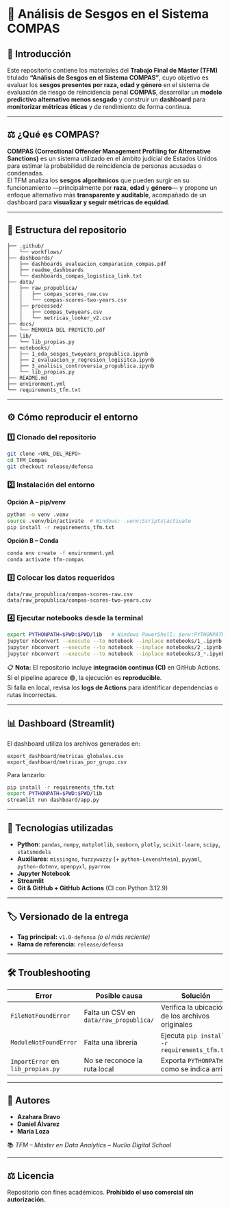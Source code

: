 # 🧠 Análisis de Sesgos en el Sistema COMPAS

## 📘 Introducción

Este repositorio contiene los materiales del **Trabajo Final de Máster (TFM)** titulado **“Análisis de Sesgos en el Sistema COMPAS”**, cuyo objetivo es evaluar los **sesgos presentes por raza, edad y género** en el sistema de evaluación de riesgo de reincidencia penal **COMPAS**, desarrollar un **modelo predictivo alternativo menos sesgado** y construir un **dashboard** para **monitorizar métricas éticas** y de rendimiento de forma continua.

---

## ⚖️ ¿Qué es COMPAS?

**COMPAS (Correctional Offender Management Profiling for Alternative Sanctions)** es un sistema utilizado en el ámbito judicial de Estados Unidos para estimar la probabilidad de reincidencia de personas acusadas o condenadas.  
El TFM analiza los **sesgos algorítmicos** que pueden surgir en su funcionamiento —principalmente por **raza**, **edad** y **género**— y propone un enfoque alternativo más **transparente y auditable**, acompañado de un dashboard para **visualizar y seguir métricas de equidad**.

---

## 📁 Estructura del repositorio

```text
├── .github/
│   └── workflows/                     
├── dashboards/
│   ├── dashboards_evaluacion_comparacion_compas.pdf  
│   ├── readme_dashboards             
│   └── dashboards_compas_logistica_link.txt  
├── data/
│   ├── raw_propublica/              
│   │   ├── compas_scores_raw.csv     
│   │   └── compas-scores-two-years.csv  
│   ├── processed/                     
│   │   ├── compas_twoyears.csv        
│   │   └── metricas_looker_v2.csv     
├── docs/                              
│   └── MEMORIA DEL PROYECTO.pdf       
├── lib/                               
│   └── lib_propias.py                 
├── notebooks/                         
│   ├── 1_eda_sesgos_twoyears_propublica.ipynb
│   ├── 2_evaluacion_y_regresion_logisitca.ipynb
│   ├── 3_analisis_controversia_propublica.ipynb
│   └── lib_propias.py                 
├── README.md                          
├── environment.yml                    
└── requirements_tfm.txt               

```

---

## ⚙️ Cómo reproducir el entorno

### 1️⃣ Clonado del repositorio
```bash
git clone <URL_DEL_REPO>
cd TFM_Compas
git checkout release/defensa
```

### 2️⃣ Instalación del entorno

**Opción A – pip/venv**
```bash
python -m venv .venv
source .venv/bin/activate  # Windows: .venv\Scripts\activate
pip install -r requirements_tfm.txt
```

**Opción B – Conda**
```bash
conda env create -f environment.yml
conda activate tfm-compas
```

### 3️⃣ Colocar los datos requeridos
```
data/raw_propublica/compas-scores-raw.csv
data/raw_propublica/compas-scores-two-years.csv
```

### 4️⃣ Ejecutar notebooks desde la terminal
```bash
export PYTHONPATH=$PWD:$PWD/lib   # Windows PowerShell: $env:PYTHONPATH="$PWD;$PWD\lib"
jupyter nbconvert --execute --to notebook --inplace notebooks/1_.ipynb
jupyter nbconvert --execute --to notebook --inplace notebooks/2_.ipynb
jupyter nbconvert --execute --to notebook --inplace notebooks/3_*.ipynb
```

📋 **Nota:** El repositorio incluye **integración continua (CI)** en GitHub Actions.  
Si el pipeline aparece 🟢, la ejecución es **reproducible**.  
Si falla en local, revisa los **logs de Actions** para identificar dependencias o rutas incorrectas.

---

## 📊 Dashboard (Streamlit)

El dashboard utiliza los archivos generados en:
```
export_dashboard/metricas_globales.csv
export_dashboard/metricas_por_grupo.csv
```

Para lanzarlo:

```bash
pip install -r requirements_tfm.txt
export PYTHONPATH=$PWD:$PWD/lib
streamlit run dashboard/app.py
```

---

## 🧩 Tecnologías utilizadas

- **Python**: `pandas`, `numpy`, `matplotlib`, `seaborn`, `plotly`, `scikit-learn`, `scipy`, `statsmodels`  
- **Auxiliares**: `missingno`, `fuzzywuzzy` (+ `python-Levenshtein`), `pyyaml`, `python-dotenv`, `openpyxl`, `pyarrow`  
- **Jupyter Notebook**  
- **Streamlit**  
- **Git & GitHub + GitHub Actions** (CI con Python 3.12.9)

---

## 🏷️ Versionado de la entrega

- **Tag principal:** `v1.0-defensa` *(o el más reciente)*  
- **Rama de referencia:** `release/defensa`

---

## 🛠️ Troubleshooting

| Error | Posible causa | Solución |
|-------|----------------|-----------|
| `FileNotFoundError` | Falta un CSV en `data/raw_propublica/` | Verifica la ubicación de los archivos originales |
| `ModuleNotFoundError` | Falta una librería | Ejecuta `pip install -r requirements_tfm.txt` |
| `ImportError` en `lib_propias.py` | No se reconoce la ruta local | Exporta `PYTHONPATH` como se indica arriba |

---

## 👥 Autores

- **Azahara Bravo**  
- **Daniel Álvarez**  
- **María Loza**

📚 *TFM – Máster en Data Analytics – Nuclio Digital School*

---

## ⚖️ Licencia

Repositorio con fines académicos. **Prohibido el uso comercial sin autorización.**
